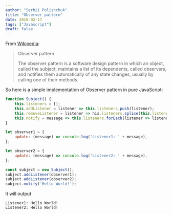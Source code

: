 ```yaml
---
author: "Serhii Polishchuk"
title: "Observer pattern"
date: 2018-02-17
tags: ["Javascript"]
draft: false
---
```

<!--more-->
From [Wikipedia](https://en.wikipedia.org/wiki/Observer_pattern):

> Observer pattern
>
> The observer pattern is a software design pattern in which an object, called the subject, maintains a list of its dependents, called observers, and notifies them automatically of any state changes, usually by calling one of their methods.

So here is a simple implementation of Observer pattern in pure JavaScript:
```js
function Subject() {
    this.listeners = [];
    this.addListener = listener => this.listeners.push(listener);
    this.removeListener = listener => his.listeners.splice(this.listeners.indexOf(listener), 1);
    this.notify = message => this.listeners.forEach(listener => listener.update(message));
}

let observer1 = {
    update: (message) => console.log('Listener1: ' + message),
};

let observer2 = {
    update: (message) => console.log('Listener2: ' + message),
};

const subject = new Subject();
subject.addListener(observer1);
subject.addListener(observer2);
subject.notify('Hello World!');
```

It will output
```
Listener1: Hello World!
Listener2: Hello World!
```
